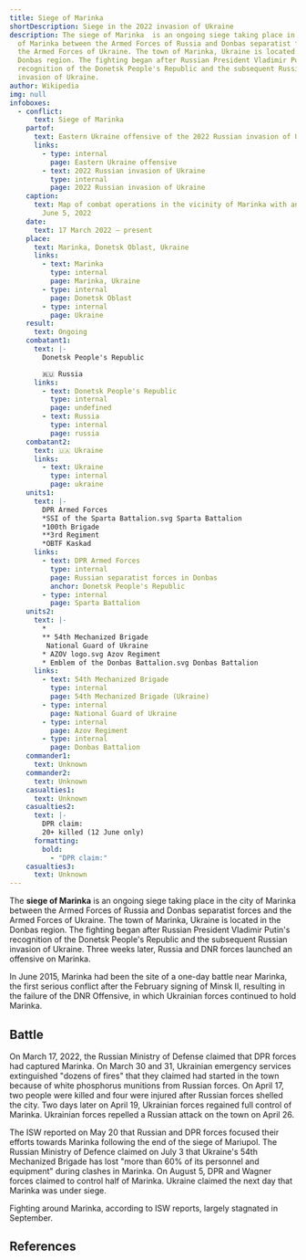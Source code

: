 ```yaml
---
title: Siege of Marinka
shortDescription: Siege in the 2022 invasion of Ukraine
description: The siege of Marinka  is an ongoing siege taking place in the city
  of Marinka between the Armed Forces of Russia and Donbas separatist forces and
  the Armed Forces of Ukraine. The town of Marinka, Ukraine is located in the
  Donbas region. The fighting began after Russian President Vladimir Putin's
  recognition of the Donetsk People's Republic and the subsequent Russian
  invasion of Ukraine.
author: Wikipedia
img: null
infoboxes:
  - conflict:
      text: Siege of Marinka
    partof:
      text: Eastern Ukraine offensive of the 2022 Russian invasion of Ukraine
      links:
        - type: internal
          page: Eastern Ukraine offensive
        - text: 2022 Russian invasion of Ukraine
          type: internal
          page: 2022 Russian invasion of Ukraine
    caption:
      text: Map of combat operations in the vicinity of Marinka with an apartment on
        June 5, 2022
    date:
      text: 17 March 2022 – present
    place:
      text: Marinka, Donetsk Oblast, Ukraine
      links:
        - text: Marinka
          type: internal
          page: Marinka, Ukraine
        - type: internal
          page: Donetsk Oblast
        - type: internal
          page: Ukraine
    result:
      text: Ongoing
    combatant1:
      text: |-
        Donetsk People's Republic

        🇷🇺 Russia
      links:
        - text: Donetsk People's Republic
          type: internal
          page: undefined
        - text: Russia
          type: internal
          page: russia
    combatant2:
      text: 🇺🇦 Ukraine
      links:
        - text: Ukraine
          type: internal
          page: ukraine
    units1:
      text: |-
        DPR Armed Forces
        *SSI of the Sparta Battalion.svg Sparta Battalion
        *100th Brigade
        **3rd Regiment
        *OBTF Kaskad
      links:
        - text: DPR Armed Forces
          type: internal
          page: Russian separatist forces in Donbas
          anchor: Donetsk People's Republic
        - type: internal
          page: Sparta Battalion
    units2:
      text: |-
        *
        ** 54th Mechanized Brigade
         National Guard of Ukraine
        * AZOV logo.svg Azov Regiment
        * Emblem of the Donbas Battalion.svg Donbas Battalion
      links:
        - text: 54th Mechanized Brigade
          type: internal
          page: 54th Mechanized Brigade (Ukraine)
        - type: internal
          page: National Guard of Ukraine
        - type: internal
          page: Azov Regiment
        - type: internal
          page: Donbas Battalion
    commander1:
      text: Unknown
    commander2:
      text: Unknown
    casualties1:
      text: Unknown
    casualties2:
      text: |-
        DPR claim:
        20+ killed (12 June only)
      formatting:
        bold:
          - "DPR claim:"
    casualties3:
      text: Unknown
---
```


The **siege of Marinka**  is an ongoing siege taking place in the city of Marinka between the Armed Forces of Russia and Donbas separatist forces and the Armed Forces of Ukraine. The town of Marinka, Ukraine is located in the Donbas region. The fighting began after Russian President Vladimir Putin's recognition of the Donetsk People's Republic and the subsequent Russian invasion of Ukraine. Three weeks later, Russia and DNR forces launched an offensive on Marinka.

In June 2015, Marinka had been the site of a one-day battle near Marinka, the first serious conflict after the February signing of Minsk II, resulting in the failure of the DNR Offensive, in which Ukrainian forces continued to hold Marinka.

## Battle
On March 17, 2022, the Russian Ministry of Defense claimed that DPR forces had captured Marinka. On March 30 and 31, Ukrainian emergency services extinguished "dozens of fires" that they claimed had started in the town because of white phosphorus munitions from Russian forces. On April 17, two people were killed and four were injured after Russian forces shelled the city. Two days later on April 19, Ukrainian forces regained full control of Marinka. Ukrainian forces repelled a Russian attack on the town on April 26.

The ISW reported on May 20 that Russian and DPR forces focused their efforts towards Marinka following the end of the siege of Mariupol. The Russian Ministry of Defence claimed on July 3 that Ukraine's 54th Mechanized Brigade has lost "more than 60% of its personnel and equipment" during clashes in Marinka. On August 5, DPR and Wagner forces claimed to control half of Marinka. Ukraine claimed the next day that Marinka was under siege.

Fighting around Marinka, according to ISW reports, largely stagnated in September.

## References
